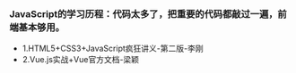 ### JavaScript的学习历程：代码太多了，把重要的代码都敲过一遍，前端基本够用。
* 1.HTML5+CSS3+JavaScript疯狂讲义-第二版-李刚
* 2.Vue.js实战+Vue官方文档-梁颖
